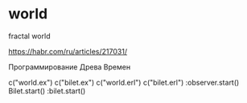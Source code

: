 # world
fractal world


https://habr.com/ru/articles/217031/

Программирование Древа Времен


c("world.ex")
c("bilet.ex")
c("world.erl")
c("bilet.erl")
:observer.start()
Bilet.start()
:bilet.start()